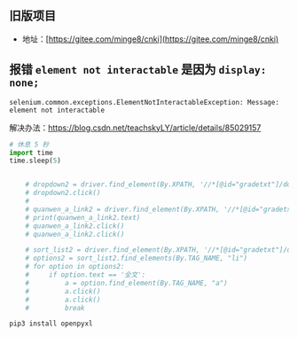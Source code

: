 ## 旧版项目

- 地址：[https://gitee.com/minge8/cnki](https://gitee.com/minge8/cnki)

## 报错 `element not interactable` 是因为 `display: none;`

```
selenium.common.exceptions.ElementNotInteractableException: Message: element not interactable
```

解决办法：https://blog.csdn.net/teachskyLY/article/details/85029157

```python
# 休息 5 秒
import time
time.sleep(5) 


    # dropdown2 = driver.find_element(By.XPATH, '//*[@id="gradetxt"]/dd[2]/div[2]/div[1]')
    # dropdown2.click()
    #
    # quanwen_a_link2 = driver.find_element(By.XPATH, '//*[@id="gradetxt"]/dd[2]/div[2]/div[1]/div[2]/ul/li[5]/a')
    # print(quanwen_a_link2.text)
    # quanwen_a_link2.click()
    # quanwen_a_link2.click()

    # sort_list2 = driver.find_element(By.XPATH, '//*[@id="gradetxt"]/dd[2]/div[2]/div[1]/div[2]')
    # options2 = sort_list2.find_elements(By.TAG_NAME, "li")
    # for option in options2:
    #     if option.text == '全文':
    #         a = option.find_element(By.TAG_NAME, "a")
    #         a.click()
    #         a.click()
    #         break
```


```python
pip3 install openpyxl
```